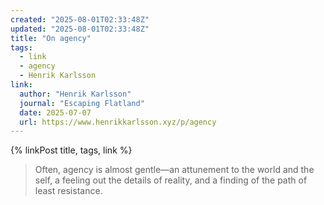 ```yaml
---
created: "2025-08-01T02:33:48Z"
updated: "2025-08-01T02:33:48Z"
title: "On agency"
tags:
  - link
  - agency
  - Henrik Karlsson
link:
  author: "Henrik Karlsson"
  journal: "Escaping Flatland"
  date: 2025-07-07
  url: https://www.henrikkarlsson.xyz/p/agency
---
```


{% linkPost title, tags, link %}

> Often, agency is almost gentle—an attunement to the world and the self, a feeling out the details of reality, and a finding of the path of least resistance.
